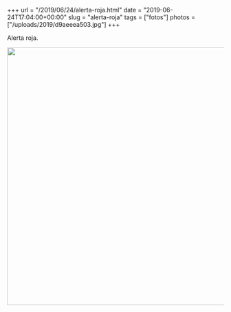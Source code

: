 +++
url = "/2019/06/24/alerta-roja.html"
date = "2019-06-24T17:04:00+00:00"
slug = "alerta-roja"
tags = ["fotos"]
photos = ["/uploads/2019/d9aeeea503.jpg"]
+++

Alerta roja.

<img src="/uploads/2019/d9aeeea503.jpg" width="600" height="600" alt="" />
